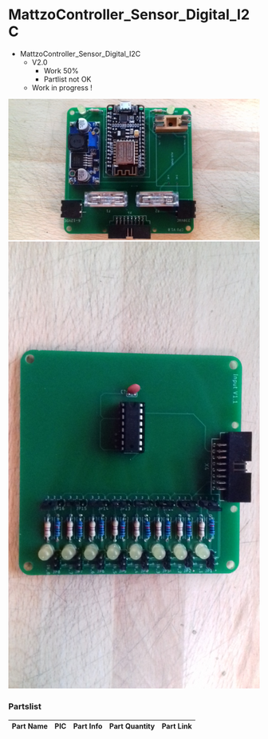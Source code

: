 # MattzoController_Sensor_Digital_I2C
+ MattzoController_Sensor_Digital_I2C
	+ V2.0
		* Work 50%
		* Partlist not OK
	+ Work in progress !
<img src="https://github.com/Backkevin/My_LEGO_Project/blob/master/MattzoController_Sensor_Digital_I2C/IMAGE/CPU.jpg">
<img src="https://github.com/Backkevin/My_LEGO_Project/blob/master/MattzoController_Sensor_Digital_I2C/IMAGE/INPUT.jpg">

### Partslist 
                    
  Part Name   |      PIC      |   Part Info   | Part Quantity |   Part Link 
------------- | ------------- | ------------- | ------------- | -------------
